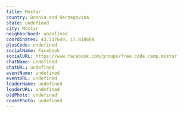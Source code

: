 ```yaml
---
title: Mostar
country: Bosnia and Herzegovina
state: undefined
city: Mostar
neighborhood: undefined
coordinates: 43.337649, 17.810684
plusCode: undefined
socialName: Facebook
socialURL: https://www.facebook.com/groups/free.code.camp.mostar
chatName: undefined
chatURL: undefined
eventName: undefined
eventURL: undefined
leaderName: undefined
leaderURL: undefined
oldPhoto: undefined
coverPhoto: undefined
---
```


